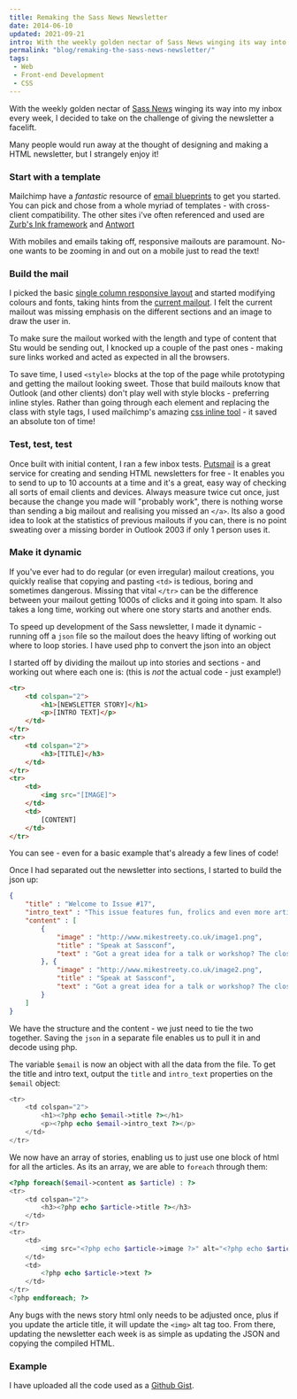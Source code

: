 ```yaml
---
title: Remaking the Sass News Newsletter
date: 2014-06-10
updated: 2021-09-21
intro: With the weekly golden nectar of Sass News winging its way into my inbox every week, I decided to take on the challenge of giving the newsletter a facelift
permalink: "blog/remaking-the-sass-news-newsletter/"
tags:
 - Web
 - Front-end Development
 - CSS
---
```


With the weekly golden nectar of [Sass News](https://twitter.com/SassNews) winging its way into my inbox every week, I decided to take on the challenge of giving the newsletter a facelift.

Many people would run away at the thought of designing and making a HTML newsletter, but I strangely enjoy it!

### Start with a template

Mailchimp have a _fantastic_ resource of [email blueprints](https://github.com/mailchimp/Email-Blueprints) to get you started. You can pick and chose from a whole myriad of templates - with cross-client compatibility. The other sites i've often referenced and used are [Zurb's Ink framework](https://zurb.com/blog/introducing-ink-our-new-responsive-email-) and [Antwort](http://internations.github.io/antwort/)

With mobiles and emails taking off, responsive mailouts are paramount. No-one wants to be zooming in and out on a mobile just to read the text!

### Build the mail

I picked the basic [single column responsive layout](https://github.com/mailchimp/Email-Blueprints/blob/master/responsive-templates/base_boxed_basic_body_image_query.html) and started modifying colours and fonts, taking hints from the [current mailout](http://us7.campaign-archive1.com/?u=b4a4054cce715a3b0ae5e7d35&id=2244d26e0b). I felt the current mailout was missing emphasis on the different sections and an image to draw the user in.

To make sure the mailout worked with the length and type of content that Stu would be sending out, I knocked up a couple of the past ones - making sure links worked and acted as expected in all the browsers.

To save time, I used `<style>` blocks at the top of the page while prototyping and getting the mailout looking sweet. Those that build mailouts know that Outlook (and other clients) don't play well with style blocks - preferring inline styles. Rather than going through each element and replacing the class with style tags, I used mailchimp's amazing [css inline tool](http://templates.mailchimp.com/resources/inline-css/) \- it saved an absolute ton of time!

### Test, test, test

Once built with initial content, I ran a few inbox tests. [Putsmail](http://putsmail.com/) is a great service for creating and sending HTML newsletters for free - It enables you to send to up to 10 accounts at a time and it's a great, easy way of checking all sorts of email clients and devices. Always measure twice cut once, just because the change you made will "probably work", there is nothing worse than sending a big mailout and realising you missed an `</a>`. Its also a good idea to look at the statistics of previous mailouts if you can, there is no point sweating over a missing border in Outlook 2003 if only 1 person uses it.

### Make it dynamic

If you've ever had to do regular (or even irregular) mailout creations, you quickly realise that copying and pasting `<td>` is tedious, boring and sometimes dangerous. Missing that vital `</tr>` can be the difference between your mailout getting 1000s of clicks and it going into spam. It also takes a long time, working out where one story starts and another ends.

To speed up development of the Sass newsletter, I made it dynamic - running off a `json` file so the mailout does the heavy lifting of working out where to loop stories. I have used php to convert the json into an object

I started off by dividing the mailout up into stories and sections - and working out where each one is: (this is _not_ the actual code - just example!)

```html
<tr>
	<td colspan="2">
		<h1>[NEWSLETTER STORY]</h1>
		<p>[INTRO TEXT]</p>
	</td>
</tr>
<tr>
	<td colspan="2">
		<h3>[TITLE]</h3>
	</td>
</tr>
<tr>
	<td>
		<img src="[IMAGE]">
	</td>
	<td>
		[CONTENT]
	</td>
</tr>
```

You can see - even for a basic example that's already a few lines of code!

Once I had separated out the newsletter into sections, I started to build the json up:

```json
{
	"title" : "Welcome to Issue #17",
	"intro_text" : "This issue features fun, frolics and even more articles from Hugo!",
	"content" : [
		{
			"image" : "http://www.mikestreety.co.uk/image1.png",
			"title" : "Speak at Sassconf",
			"text" : "Got a great idea for a talk or workshop? The closing date for submissions to this years Sassconf has been extended to May 30th. "
		}, {
			"image" : "http://www.mikestreety.co.uk/image2.png",
			"title" : "Speak at Sassconf",
			"text" : "Got a great idea for a talk or workshop? The closing date for submissions to this years Sassconf has been extended to May 30th. "
		}
	]
}
```

We have the structure and the content - we just need to tie the two together. Saving the `json` in a separate file enables us to pull it in and decode using php.

 <?php $email = json\_decode(file\_get_contents('content.json')); ?>

The variable `$email` is now an object with all the data from the file. To get the title and intro text, output the `title` and `intro_text` properties on the `$email` object:

```php
<tr>
	<td colspan="2">
		<h1><?php echo $email->title ?></h1>
		<p><?php echo $email->intro_text ?></p>
	</td>
</tr>
```
We now have an array of stories, enabling us to just use one block of html for all the articles. As its an array, we are able to `foreach` through them:

```php
<?php foreach($email->content as $article) : ?>
<tr>
	<td colspan="2">
		<h3><?php echo $article->title ?></h3>
	</td>
</tr>
<tr>
	<td>
		<img src="<?php echo $article->image ?>" alt="<?php echo $article->title ?>">
	</td>
	<td>
		<?php echo $article->text ?>
	</td>
</tr>
<?php endforeach; ?>
```

Any bugs with the news story html only needs to be adjusted once, plus if you update the article title, it will update the `<img>` alt tag too. From there, updating the newsletter each week is as simple as updating the JSON and copying the compiled HTML.

### Example

I have uploaded all the code used as a [Github Gist](https://gist.github.com/mikestreety/f32e8e0fd98692bcc9e4).
